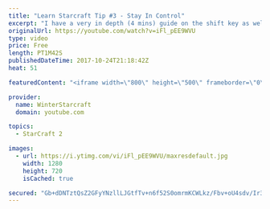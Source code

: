 ```yaml
---
title: "Learn Starcraft Tip #3 - Stay In Control"
excerpt: "I have a very in depth (4 mins) guide on the shift key as well here https://www.youtube.com/watch?v=7x9pHr544oY"
originalUrl: https://youtube.com/watch?v=iFl_pEE9WVU
type: video
price: Free
length: PT1M42S
publishedDateTime: 2017-10-24T21:18:42Z
heat: 51

featuredContent: "<iframe width=\"800\" height=\"500\" frameborder=\"0\" src=\"https://www.youtube.com/embed/iFl_pEE9WVU\" allow=\"accelerometer; autoplay; encrypted-media; gyroscope; picture-in-picture\" allowfullscreen></iframe>"

provider:
  name: WinterStarcraft
  domain: youtube.com

topics:
  - StarCraft 2

images:
  - url: https://i.ytimg.com/vi/iFl_pEE9WVU/maxresdefault.jpg
    width: 1280
    height: 720
    isCached: true

secured: "Gb+dDNTztQsZ2GFyYNzllLJGtfTv+n6f52S0omrmKCWLkz/Fbv+oU4sdv/Ir3687dgYxJlKsNHbqCgL3AGBm7zXuER5JwFzmcY8mDA39iHaiynNkSzF0hz2tL0ZD8ZaLkCGEVKZDbcB5JKpUWNg6oNLyrdLJvo0WeAoLRN9tadtrzJbjmJfc/AjRuoE661eiv/68bIHmT2TF+5aouPx0L87fq5xquW6LOYKZkScJgGwspQCXRDKs/LAfNOQmfolDO2joKsQxqjQy3XQKNlsaDH54FfFpoZ9ba6CLC7WpCFmr5BmDQI3yWf14muFpYHa16M+SMW4J+p7d3oCIqTLpztbiolpYVQWyg3URXC4dloBL8ftcLp4Nt+QR95GWmIWxZvDxbsDghjHTusfC3S3uHSzlyU3TLIHgsWpsPci8H70=;0kMvUw29+cs7Pz6jh6QueA=="
---
```


